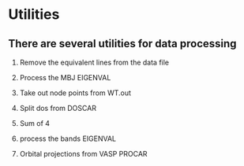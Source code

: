# Utilities
## There are several utilities for data processing  

1. Remove the equivalent lines from the data file  

2. Process the MBJ EIGENVAL  

3. Take out node points from WT.out  

4. Split dos from DOSCAR  

5. Sum of 4  

6. process the bands EIGENVAL  

7. Orbital projections from VASP PROCAR
